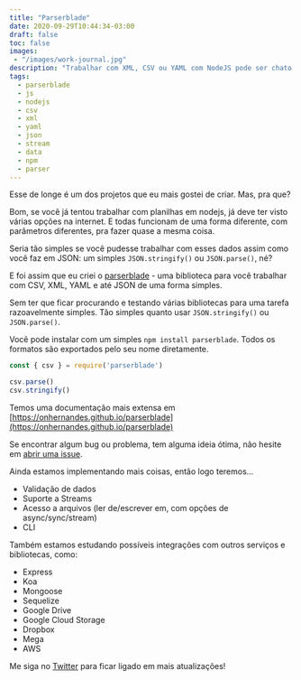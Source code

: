 ```yaml
---
title: "Parserblade"
date: 2020-09-29T10:44:34-03:00
draft: false
toc: false
images:
 - "/images/work-journal.jpg"
description: "Trabalhar com XML, CSV ou YAML com NodeJS pode ser chato. E difícil se você estiver tentando trabalhar com arquivos grandes. E se tivesse uma biblioteca que resolvesse tudo? Agora tem!"
tags:
  - parserblade
  - js
  - nodejs
  - csv
  - xml
  - yaml
  - json
  - stream
  - data
  - npm
  - parser
---
```


Esse de longe é um dos projetos que eu mais gostei de criar. Mas, pra que? 

Bom, se você já tentou trabalhar com planilhas em nodejs, já deve ter visto várias opções na internet. E todas funcionam de uma forma diferente, com parâmetros diferentes, pra fazer quase a mesma coisa.

Seria tão simples se você pudesse trabalhar com esses dados assim como você faz em JSON: um simples `JSON.stringify()` ou `JSON.parse()`, né?

E foi assim que eu criei o [parserblade](https://github.com/onhernandes/parserblade) -  uma biblioteca para você trabalhar com CSV, XML, YAML e até JSON de uma forma simples.

Sem ter que ficar procurando e testando várias bibliotecas para uma tarefa razoavelmente simples. Tão simples quanto usar `JSON.stringify()` ou `JSON.parse()`.

Você pode instalar com um simples `npm install parserblade`. Todos os formatos são exportados pelo seu nome diretamente.

```jsx
const { csv } = require('parserblade')

csv.parse() 
csv.stringify()
```

Temos uma documentação mais extensa em [https://onhernandes.github.io/parserblade](https://onhernandes.github.io/parserblade)

Se encontrar algum bug ou problema, tem alguma ideia ótima, não hesite em [abrir uma issue](https://github.com/onhernandes/parserblade/issues).

Ainda estamos implementando mais coisas, então logo teremos...

- Validação de dados
- Suporte a Streams
- Acesso a arquivos (ler de/escrever em, com opções de async/sync/stream)
- CLI

Também estamos estudando possíveis integrações com outros serviços e bibliotecas, como:

- Express
- Koa
- Mongoose
- Sequelize
- Google Drive
- Google Cloud Storage
- Dropbox
- Mega
- AWS

Me siga no [Twitter](http://twitter.com/onhernandes) para ficar ligado em mais atualizações!
